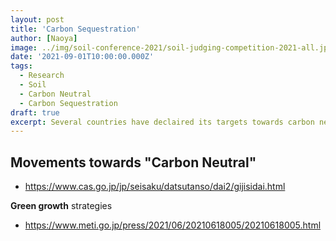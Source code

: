 ```yaml
---
layout: post
title: 'Carbon Sequestration'
author: [Naoya]
image: ../img/soil-conference-2021/soil-judging-competition-2021-all.jpg
date: '2021-09-01T10:00:00.000Z'
tags:
  - Research
  - Soil
  - Carbon Neutral
  - Carbon Sequestration
draft: true
excerpt: Several countries have declaired its targets towards carbon neutral... how can it be achieved?
---
```


## Movements towards "Carbon Neutral"

- https://www.cas.go.jp/jp/seisaku/datsutanso/dai2/gijisidai.html

**Green growth** strategies

- https://www.meti.go.jp/press/2021/06/20210618005/20210618005.html

<br>
